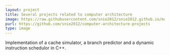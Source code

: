 ```yaml
---
layout: project
title: Several projects related to computer architecture
image: https://raw.githubusercontent.com/snie2012/snie2012.github.io/master/images/projects/computer-arch.png
purl: https://github.com/snie2012/computer-architecture-projects
type: image
---
```


Implementation of a cache simulator, a branch predictor and a dynamic instruction schedulor in C++.